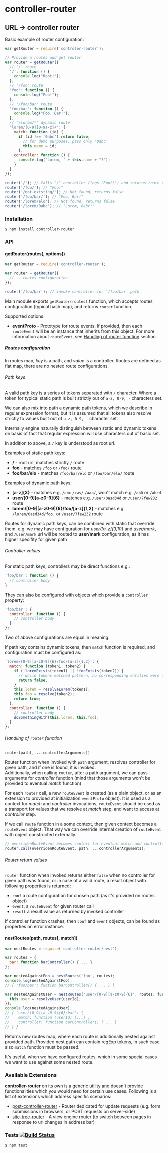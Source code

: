 # controller-router
## URL -> controller router

Basic example of router configuration:

```javascript
var getRouter = require('controler-router');

// Provide a routes and get router:
var router = getRouter({
  // '/' route
  '/': function () {
    console.log("Root!");
  },
  // '/foo' route
  'foo': function () {
    console.log("Foo!");
  },
  // '/foo/bar' route
  'foo/bar': function () {
    console.log("Foo, Bar!");
  },
  // '/lorem/*' dynamic route
  'lorem/[0-9][0-9a-z]+': {
    match: function (id) {
      if (id !== '0abc') return false;
        // for demo purposes, pass only '0abc'
        this.name = id;
      },
    controller: function () {
      console.log("Lorem, " + this.name + "!");
    }
  }
});

router('/'); // Calls "/" controller (logs "Root!") and returns route call event object
router('/foo/'); // "Foo!"
router('/not-existing/'); // Not found, returns false
router('/foo/bar/'); // "Foo, Bar!"
router('/lorem/elo'); // Not found, returns false
router('/lorem/0abc'); // "Lorem, 0abc!"
```

### Installation

	$ npm install controller-router

### API

#### getRouter(routes[, options])

```javascript
var getRouter = require('controller-router');

var router = getRouter({
  // .. routes configuration
});

router('/foo/bar'); // invoke controller for '/foo/bar' path
```

Main module exports `getRouter(routes)` function, which accepts routes configuration (typical hash map), and returns `router` function.

Supported options:
- __eventProto__ - Prototype for route events. If provided, then each `routeEvent` will be an instance that inherits from this object.
For more information about `routeEvent`, see [Handling of router function](https://github.com/medikoo/controller-router#handling-of-router-function) section.

##### Routes configuration

In routes map, _key_ is a path, and _value_ is a controller. Routes are defined as flat map, there are no nested route configurations.

###### Path keys

A valid path key is a series of tokens separated with `/` character. Where a token for typical static path is built strictly out of `a-z, 0-9, -` characters set.

We can also mix into path a dynamic path tokens, which we describe in regular expression format, but it is assumed that all tokens also resolve strictly to values built out of  `a-z, 0-9, -` character set.

Internally engine naturally distinguish between static and dynamic tokens on basis of fact that regular expression will use characters out of basic set.

In addition to above, a `/` key is understood as root url.

Examples of static path keys:
- __/__ - root url, matches strictly `/` route
- __foo__ - matches `/foo` or `/foo/` route
- __foo/bar/elo__ - matches `/foo/bar/elo` or `/foo/bar/elo/` route

Examples of dynamic path keys:
- __[a-z]{3}__ - matches e.g. `/abc` `/zws/` `/aaa/`, won't match e.g. `/ab0` or `/abcd`
- __user/[0-9][a-z0-9]{6}__ - matches e.g. `/user/0asd34d` or `/user/7few232` route
- __lorem/[0-9][a-z0-9]{6}/foo/[a-z]{1,2}__ - matches e.g. `/lorem/0asd34d/foo.` or `/user/7few232` route

Routes for dynamic path keys, can be combined with static that override them. e.g. we may have configuration for _user/[a-z]{3,10}_ and _user/mark_, and `/user/mark` url will be routed to __user/mark__ configuration, as it has higher specifity for given path

###### Controller values

For static path keys, controllers may be direct functions e.g.:
```javascript
'foo/bar': function () {
  // controller body
}
```

They can also be configured with objects which provide a `controller` property:
```javascript
'foo/bar': {
  controller: function () {
    // controller body
  }
};
```

Two of above configurations are equal in meaning.

If path key contains dynamic tokens, then `match` function is required, and configuration must be configured as:

```javascript
'lorem/[0-9][a-z0-9]{6}/foo/[a-z]{1,2}': {
  match: function (token1, token2) {
    if (!loremExists(token1) || !fooExists(token2)) {
      // while tokens matched pattern, no corresponding entities were found
      return false;
    }
    this.lorem = resolveLorem(token1);
    this.foo = resolve(token2);
    return true;
  },
  controller: function () {
    // controller body
    doSomethingWith(this.lorem, this.foo);
  }
};
```

###### Handling of `router` function

`router(path[, ...controllerArguments])`

Router function when invoked with `path` argument, resolves controller for given path, and if one is found, it is invoked.  
Additionally, when calling `router`, after a path argument, we can pass arguments for _controller_ function (mind that those arguments won't be provided to eventual _match_ function)

For each `router` call, a new `routeEvent` is created (as a plain object, or as an extension to provided at initialization `eventProto` object).
It is used as a context for _match_ and _controller_ invocations, `routeEvent` should be used as a transport for values that we resolve at _match_ step, and want to access at _controller_ step.

If we call `route` function in a some context, then given context becomes a `routeEvent` object. That way we can override internal creation of `routeEvent` with object constructed externally.

```javascript
// overridenRouteEvent becomes context for eventual match and controller invocations
router.call(overridenRouteEvent, path, ...controllerArguments);
```

###### Router return values

`router` function when invoked returns either `false` when no controller for given path was found, or in case of a valid route, a result object with following properties is returned:
- `conf` a route configuration for chosen path (as it's provided on routes object)
- `event`, a `routeEvent` for given router call
- `result` a result value as returned by invoked controller

If controller function crashes, then `conf` and `event` objects, can be found as properties on error instance.

#### nestRoutes(path, routes[, match])

```javascript
var nestRoutes = require('controller-router/nest');

var routes = {
  bar: function barController() { ... }
};

var nestedAgainstFoo = nestRoutes('foo', routes);
console.log(nestedAgainstFoo);
// { 'foo/bar': fuction barController() { ... } }

var nestedAgainstUser = nestRoutes('user/[0-9][a-z0-9]{6}', routes, function (userId) {
  this.user = resolveUser(userId);
});
console.log(nestedAgainsUser);
// { 'user/[0-9][a-z0-9]{6}/bar': {
//    match: function (userId) {...} ,
//    controller: function barController() { ... }
// } }
```

Returns new routes map, where each route is additionally nested against provided path.
Provided nest path can contain regExp tokens, in such case also `match` function must be passed.

It's useful, when we have configured routes, which in some special cases we want to use against some nested route.

### Available Extensions

__controller-router__ on its own is a generic utility and doesn't provide functionalities which you would need for certain use cases. Following is a list of extensions which address specific scenarios:

- [post-controller-router](https://github.com/medikoo/post-controller-router#post-controller-router) -  Router dedicated for update requests (e.g. form submissions in browsers, or POST requests on server-side)
- [site-tree-router](https://github.com/medikoo/site-tree-router#site-tree-router) - A view engine router (to switch between pages in response to url changes in address bar)

### Tests [![Build Status](https://travis-ci.org/medikoo/controller-router.svg)](https://travis-ci.org/medikoo/controller-router)

	$ npm test
